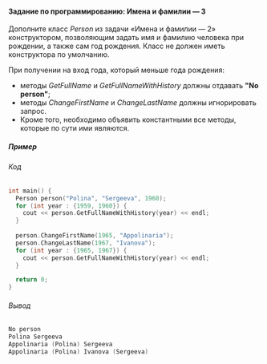 #### Задание по программированию: Имена и фамилии — 3 ####

Дополните класс *Person* из задачи «Имена и фамилии — 2» конструктором, позволяющим задать имя и фамилию человека при рождении, а также сам год рождения. Класс не должен иметь конструктора по умолчанию.

При получении на вход года, который меньше года рождения:

* методы *GetFullName* и *GetFullNameWithHistory* должны отдавать **"No person"**;
* методы *ChangeFirstName* и *ChangeLastName* должны игнорировать запрос.
* Кроме того, необходимо объявить константными все методы, которые по сути ими являются.

##### Пример #####
###### Код ######
```objectivec
int main() {
  Person person("Polina", "Sergeeva", 1960);
  for (int year : {1959, 1960}) {
    cout << person.GetFullNameWithHistory(year) << endl;
  }
  
  person.ChangeFirstName(1965, "Appolinaria");
  person.ChangeLastName(1967, "Ivanova");
  for (int year : {1965, 1967}) {
    cout << person.GetFullNameWithHistory(year) << endl;
  }

  return 0;
}
```

###### Вывод ######
```objectivec
No person
Polina Sergeeva
Appolinaria (Polina) Sergeeva
Appolinaria (Polina) Ivanova (Sergeeva)
```